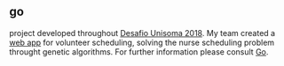 ## go
project developed throughout [Desafio Unisoma 2018](https://www.unisoma.com.br/desafio/desafio-2018/). My team created a [web app](https://vncsna.shinyapps.io/go2018/) for volunteer scheduling, solving the nurse scheduling problem throught genetic algorithms. For further information please consult [Go](https://vncsna.github.io/go/).
